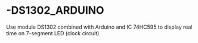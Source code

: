 # -DS1302_ARDUINO
Use module DS1302 combined with Arduino and IC 74HC595 to display real time on 7-segment LED (clock circuit)
